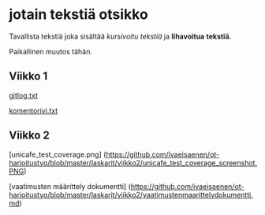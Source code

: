 # jotain tekstiä otsikko

Tavallista tekstiä joka sisältää *kursivoitu tekstiä* ja **lihavoitua** __tekstiä__.

Paikallinen muutos tähän.

## Viikko 1

[gitlog.txt](https://github.com/ivaeisaenen/ot-harjoitustyo/blob/master/laskarit/viikko1/gitlog.txt)

[komentorivi.txt](https://github.com/ivaeisaenen/ot-harjoitustyo/blob/master/laskarit/viikko1/komentorivi.txt)

## Viikko 2

[unicafe_test_coverage.png] (https://github.com/ivaeisaenen/ot-harjoitustyo/blob/master/laskarit/viikko2/unicafe_test_coverage_screenshot.PNG)

[vaatimusten määrittely dokumentti] (https://github.com/ivaeisaenen/ot-harjoitustyo/blob/master/laskarit/viikko2/vaatimustenmaarittelydokumentti.md)